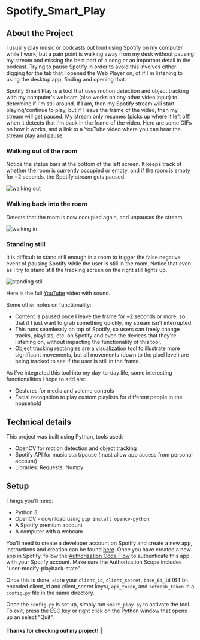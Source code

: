 # Spotify_Smart_Play

## About the Project

I usually play music or podcasts out loud using Spotify on my computer while I work, but a pain point is walking away from my desk without pausing my stream and missing the best part of a song or an important detail in the podcast. Trying to pause Spotify in order to avoid this involves either digging for the tab that I opened the Web Player on, of if I'm listening to using the desktop app, finding and opening that. 

Spotify Smart Play is a tool that uses motion detection and object tracking with my computer's webcam (also works on any other video input) to determine if I'm still around. If I am, then my Spotify stream will start playing/continue to play, but if I leave the frame of the video, then my stream will get paused. My stream only resumes (picks up where it left off) when it detects that I'm back in the frame of the video. Here are some GIFs on how it works, and a link to a YouTube video where you can hear the stream play and pause.

### Walking out of the room

Notice the status bars at the bottom of the left screen. It keeps track of whether the room is currently occupied or empty, and if the room is empty for ~2 seconds, the Spotify stream gets paused.

![walking out](https://media.giphy.com/media/cfMaYXxGELCJv51c4b/giphy.gif)

### Walking back into the room

Detects that the room is now occupied again, and unpauses the stream.

![walking in](https://media.giphy.com/media/yhenlpPgTXHgP2Lsxw/giphy.gif)

### Standing still

It is difficult to stand still enough in a room to trigger the false negative event of pausing Spotify while the user is still in the room. Notice that even as I try to stand still the tracking screen on the right still lights up.

![standing still](https://media.giphy.com/media/oo5WjqUoveuyuzJRoR/giphy.gif)

Here is the full [YouTube](https://youtu.be/0nSf3PnAm9A) video with sound.

Some other notes on functionality:
* Content is paused once I leave the frame for ~2 seconds or more, so that if I just want to grab something quickly, my stream isn't interrupted.
* This runs seamlessly on top of Spotify, so users can freely change tracks, playlists, etc. on Spotify and even the devices that they're listening on, without impacting the functionality of this tool.
* Object tracking rectangles are a visualization tool to illustrate more significant movements, but all movements (down to the pixel level) are being tracked to see if the user is still in the frame.

As I've integrated this tool into my day-to-day life, some interesting functionalities I hope to add are: 
* Gestures for media and volume controls
* Facial recognition to play custom playlists for different people in the household

## Technical details

This project was built using Python, tools used:
* OpenCV for motion detection and object tracking
* Spotify API for music start/pause (must allow app access from personal account)
* Libraries: Requests, Numpy

## Setup

Things you'll need:
* Python 3
* OpenCV - download using `pip install opencv-python`
* A Spotify premium account
* A computer with a webcam

You'll need to create a developer account on Spotify and create a new app, instructions and creation can be found [here](https://developer.spotify.com/dashboard/). Once you have created a new app in Spotify, follow the [Authorization Code Flow](https://developer.spotify.com/documentation/general/guides/authorization-guide/#authorization-code-flow) to authenticate this app with your Spotify account. Make sure the Authorization Scope includes "user-modify-playback-state".

Once this is done, store your `client_id`, `client_secret`, `base_64_id` (64 bit encoded client_id and client_secret keys), `api_token`, and `refresh_token` in a `config.py` file in the same directory.

Once the `config.py` is set up, simply run `smart_play.py` to activate the tool. To exit, press the ESC key or right click on the Python window that opens up an select "Quit". 


#### Thanks for checking out my project! :wave:










